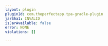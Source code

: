 ```yaml
---
layout: plugin
pluginId: com.theperfectapp.tpa-gradle-plugin
jarSha1: INVALID
isJarAvailable: false
error: NONE
violations: []

---
```

